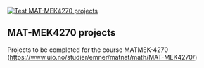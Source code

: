 [![Test MAT-MEK4270 projects](https://github.com/ioknes/course-projects/actions/workflows/matmek4270.yml/badge.svg)](https://github.com/ioknes/course-projects/actions/workflows/matmek4270.yml)

## MAT-MEK4270 projects

Projects to be completed for the course MATMEK-4270 (https://www.uio.no/studier/emner/matnat/math/MAT-MEK4270/)
